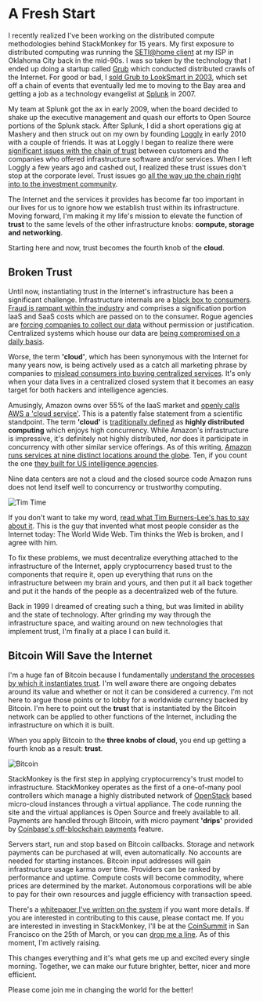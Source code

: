 # A Fresh Start
I recently realized I've been working on the distributed compute methodologies behind StackMonkey for 15 years. My first exposure to distributed computing was running the [SETI@home client](http://setiathome.ssl.berkeley.edu/) at my ISP in Oklahoma City back in the mid-90s. I was so taken by the technology that I ended up doing a startup called [Grub](http://en.wikipedia.org/wiki/Grub_%28search_engine%29) which conducted distributed crawls of the Internet. For good or bad, I [sold Grub to LookSmart in 2003](http://news.cnet.com/2100-1032-993591.html), which set off a chain of events that eventually led me to moving to the Bay area and getting a job as a technology evangelist at [Splunk](http://splunk.com/) in 2007.

My team at Splunk got the ax in early 2009, when the board decided to shake up the executive management and quash our efforts to Open Source portions of the Splunk stack. After Splunk, I did a short operations gig at Mashery and then struck out on my own by founding [Loggly](http://loggly.com/) in early 2010 with a couple of friends. It was at Loggly I began to realize there were [significant issues with the chain of trust](http://www.stackgeek.com/blog/kordless/post/a-code-of-trust) between customers and the companies who offered infrastructure software and/or services. When I left Loggly a few years ago and cashed out, I realized these trust issues don't stop at the corporate level. Trust issues go [all the way up the chain right into to the investment community](http://nypost.com/2014/03/19/sac-hires-analytics-firm-to-monitor-employees/).

The Internet and the services it provides has become far too important in our lives for us to ignore how we establish trust within its infrastructure. Moving forward, I'm making it my life's mission to elevate the function of **trust** to the same levels of the other infrastructure knobs: **compute, storage and networking**.

Starting here and now, trust becomes the fourth knob of the **cloud**.

## Broken Trust
Until now, instantiating trust in the Internet's infrastructure has been a significant challenge. Infrastructure internals are a [black box to consumers](http://www.theregister.co.uk/2014/01/22/amazon_open_source_investigation/). [Fraud is rampant within the industry](http://www.crn.com/news/cloud/240155102/dimension-data-cloud-chief-cloud-platform-providers-must-fight-fraud-cybercrime.htm) and comprises a signification portion IaaS and SaaS costs which are passed on to the consumer. Rogue agencies are [forcing companies to collect our data](http://www.theguardian.com/world/2014/mar/19/us-tech-giants-knew-nsa-data-collection-rajesh-de) without permission or justification.  Centralized systems which house our data are [being compromised on a daily basis](https://www.google.com/search?q=hackers+break+into).

Worse, the term **'cloud'**, which has been synonymous with the Internet for many years now, is being actively used as a catch all marketing phrase by companies to [mislead consumers into buying centralized services](http://blogs.gartner.com/rolf-jester/2013/02/13/when-to-stop-using-the-cloud-word/). It's only when your data lives in a centralized closed system that it becomes an easy target for both hackers and intelligence agencies.

Amusingly, Amazon owns over 55% of the IaaS market and [openly calls AWS a 'cloud service'](http://aws.amazon.com/what-is-cloud-computing/). This is a patently false statement from a scientific standpoint. The term **'cloud'** is [traditionally defined](http://en.wikipedia.org/wiki/Distributed_computing) as **highly distributed computing** which enjoys high concurrency. While Amazon's infrastructure is impressive, it's definitely not highly distributed, nor does it participate in concurrency with other similar service offerings. As of this writing, [Amazon runs services at nine distinct locations around the globe](http://aws.amazon.com/about-aws/globalinfrastructure/regional-product-services/). Ten, if you count the one [they built for US intelligence agencies](http://www.networkworld.com/news/2013/111413-amazon-franken-cloud-275960.html). 

Nine data centers are not a cloud and the closed source code Amazon runs does not lend itself well to concurrency or trustworthy computing.

![Tim Time](/assets/blog/images/tim.jpg "Tim Burners-Lee")

If you don't want to take my word, [read what Tim Burners-Lee's has to say about it](http://www.cnn.com/2014/03/12/tech/web/tim-berners-lee-web-freedom/).  This is the guy that invented what most people consider as the Internet today: The World Wide Web. Tim thinks the Web is broken, and I agree with him.

To fix these problems, we must decentralize everything attached to the infrastructure of the Internet, apply cryptocurrency based trust to the components that require it, open up everything that runs on the infrastructure between my brain and yours, and then put it all back together and put it the hands of the people as a decentralized web of the future.  

Back in 1999 I dreamed of creating such a thing, but was limited in ability and the state of technology. After grinding my way through the infrastructure space, and waiting around on new technologies that implement trust, I'm finally at a place I can build it.

## Bitcoin Will Save the Internet
I'm a huge fan of Bitcoin because I fundamentally [understand the processes by which it instantiates trust](http://radar.oreilly.com/2014/02/bitcoin-security-model-trust-by-computation.html). I'm well aware there are ongoing debates around its value and whether or not it can be considered a currency. I'm not here to argue those points or to lobby for a worldwide currency backed by Bitcoin. I'm here to point out the **trust** that is instantiated by the Bitcoin network can be applied to other functions of the Internet, including the infrastructure on which it is built.

When you apply Bitcoin to the **three knobs of cloud**, you end up getting a fourth knob as a result: **trust**.

![Bitcoin](/assets/blog/images/bitcoin.jpg "Bitcoin")

StackMonkey is the first step in applying cryptocurrency's trust model to infrastructure. StackMonkey operates as the first of a one-of-many pool controllers which manage a highly distributed network of [OpenStack](http://openstack.org) based micro-cloud instances through a virtual appliance.  The code running the site and the virtual appliances is Open Source and freely available to all. Payments are handled through Bitcoin, with micro payment **'drips'** provided by [Coinbase's off-blockchain payments](http://blog.coinbase.com/post/57483182558/you-can-now-send-micro-transactions-with-zero-fees) feature.

Servers start, run and stop based on Bitcoin callbacks. Storage and network payments can be purchased at will, even automatically. No accounts are needed for starting instances. Bitcoin input addresses will gain infrastructure usage karma over time. Providers can be ranked by performance and uptime. Compute costs will become commodity, where prices are determined by the market. Autonomous corporations will be able to pay for their own resources and juggle efficiency with transaction speed.

There's a [whitepaper I've written on the system](https://github.com/StackMonkey/xovio-pool/blob/master/whitepaper.md) if you want more details. If you are interested in contributing to this cause, please contact me. If you are interested in investing in StackMonkey, I'll be at the [CoinSummit](http://www.coinsumm.it/) in San Francisco on the 25th of March, or you can [drop me a line](mailto:kordless@gmail.com). As of this moment, I'm actively raising.

This changes everything and it's what gets me up and excited every single morning. Together, we can make our future brighter, better, nicer and more efficient.  

Please come join me in changing the world for the better!